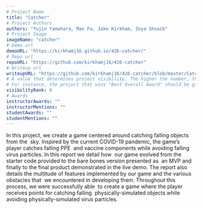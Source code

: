 ```yaml
---
# Project Name
title: "Catcher"
# Project Authors
authors: "Yujin Yamahara, Max Fu, Jake Kirkham, Zoya Shoaib"
# Project Image
imageName: "catcher"
# Demo url
demoURL: "https://kirkhamj16.github.io/426-catcher/"
# Repo url
repoURL: "https://github.com/kirkhamj16/426-catcher"
# Writeup url
writeupURL: "https://github.com/kirkhamj16/426-catcher/blob/master/Catcher%20Writeup.pdf"
# A value that determines project visibility. The higher the number, the closer it will appear to the top
# For instance, the project that wins "Best Overall Award" should be given the highest visibilityRank
visibilityRank: 0
# Awards
instructorAwards: ""
instructorMentions: ""
studentAwards: ""
studentMentions: ""
---
```

In this project, we create a game centered around catching falling objects from the  sky. Inspired by the current COVID-19 pandemic, the game’s player catches falling PPE  and vaccine components while avoiding falling virus particles. In this report we detail how  our game evolved from the starter code provided to the bare bones version presented as  an MVP and finally to the final product demonstrated in the live demo. The report also  details the multitude of features implemented by our game and the various obstacles that  we encountered in developing them. Throughout this process, we were successfully able  to create a game where the player receives points for catching falling  physically-simulated objects while avoiding physically-simulated virus particles.
